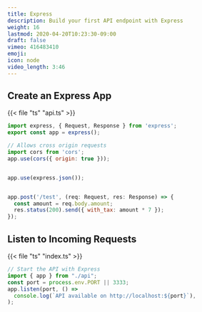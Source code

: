 ```yaml
---
title: Express
description: Build your first API endpoint with Express
weight: 16
lastmod: 2020-04-20T10:23:30-09:00
draft: false
vimeo: 416483410
emoji:
icon: node
video_length: 3:46
---
```


## Create an Express App

{{< file "ts" "api.ts" >}}

```javascript
import express, { Request, Response } from 'express';
export const app = express();

// Allows cross origin requests
import cors from 'cors';
app.use(cors({ origin: true }));


app.use(express.json());


app.post('/test', (req: Request, res: Response) => {
  const amount = req.body.amount;
  res.status(200).send({ with_tax: amount * 7 });
});
```

## Listen to Incoming Requests

{{< file "ts" "index.ts" >}}

```javascript
// Start the API with Express
import { app } from "./api";
const port = process.env.PORT || 3333;
app.listen(port, () =>
  console.log(`API available on http://localhost:${port}`),
);
```
